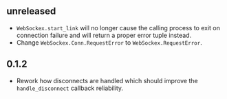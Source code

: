 ## unreleased
- `WebSockex.start_link` will no longer cause the calling process to exit on
  connection failure and will return a proper error tuple instead.
- Change `WebSockex.Conn.RequestError` to `WebSockex.RequestError`.

## 0.1.2
- Rework how disconnects are handled which should improve the
  `handle_disconnect` callback reliability.
